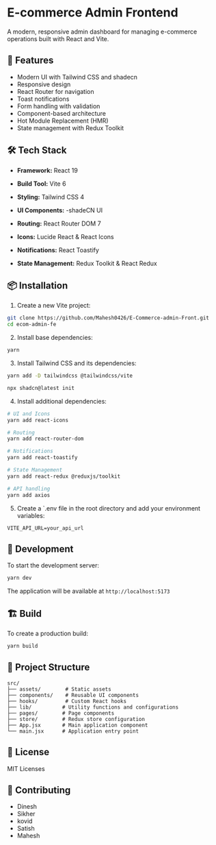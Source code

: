 # E-commerce Admin Frontend

A modern, responsive admin dashboard for managing e-commerce operations built with React and Vite.

## 🚀 Features

- Modern UI with Tailwind CSS and shadecn
- Responsive design
- React Router for navigation
- Toast notifications
- Form handling with validation
- Component-based architecture
- Hot Module Replacement (HMR)
- State management with Redux Toolkit

## 🛠️ Tech Stack

- **Framework:** React 19
- **Build Tool:** Vite 6
- **Styling:** Tailwind CSS 4 
- **UI Components:**
  -shadeCN UI
  
- **Routing:** React Router DOM 7
- **Icons:** Lucide React & React Icons
- **Notifications:** React Toastify
- **State Management:** Redux Toolkit & React Redux

## 📦 Installation

1. Create a new Vite project:

```bash
git clone https://github.com/Mahesh0426/E-Commerce-admin-Front.git
cd ecom-admin-fe
```

2. Install base dependencies:

```bash
yarn
```

3. Install Tailwind CSS and its dependencies:

```bash
yarn add -D tailwindcss @tailwindcss/vite
```

```bash
npx shadcn@latest init
```

4. Install additional dependencies:

```bash
# UI and Icons
yarn add react-icons

# Routing
yarn add react-router-dom

# Notifications
yarn add react-toastify

# State Management
yarn add react-redux @reduxjs/toolkit

# API handling
yarn add axios
```

5. Create a `.env file in the root directory and add your environment variables:

```env
VITE_API_URL=your_api_url
```

## 🚀 Development

To start the development server:

```bash
yarn dev
```

The application will be available at `http://localhost:5173`

## 🏗️ Build

To create a production build:

```bash
yarn build
```

## 📁 Project Structure

```
src/
├── assets/        # Static assets
├── components/    # Reusable UI components
├── hooks/         # Custom React hooks
├── lib/          # Utility functions and configurations
├── pages/        # Page components
├── store/        # Redux store configuration
├── App.jsx       # Main application component
└── main.jsx      # Application entry point
```

## 📝 License

MIT Licenses

## 👥 Contributing
- Dinesh
- Sikher
- kovid
- Satish
- Mahesh

